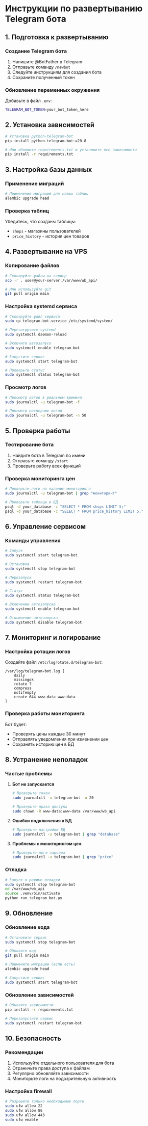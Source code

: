 # Инструкции по развертыванию Telegram бота

## 1. Подготовка к развертыванию

### Создание Telegram бота
1. Напишите @BotFather в Telegram
2. Отправьте команду `/newbot`
3. Следуйте инструкциям для создания бота
4. Сохраните полученный токен

### Обновление переменных окружения
Добавьте в файл `.env`:
```bash
TELEGRAM_BOT_TOKEN=your_bot_token_here
```

## 2. Установка зависимостей

```bash
# Установка python-telegram-bot
pip install python-telegram-bot~=20.8

# Или обновите requirements.txt и установите все зависимости
pip install -r requirements.txt
```

## 3. Настройка базы данных

### Применение миграций
```bash
# Применение миграций для новых таблиц
alembic upgrade head
```

### Проверка таблиц
Убедитесь, что созданы таблицы:
- `shops` - магазины пользователей
- `price_history` - история цен товаров

## 4. Развертывание на VPS

### Копирование файлов
```bash
# Скопируйте файлы на сервер
scp -r . user@your-server:/var/www/wb_api/

# Или используйте git
git pull origin main
```

### Настройка systemd сервиса
```bash
# Скопируйте файл сервиса
sudo cp telegram-bot.service /etc/systemd/system/

# Перезагрузите systemd
sudo systemctl daemon-reload

# Включите автозапуск
sudo systemctl enable telegram-bot

# Запустите сервис
sudo systemctl start telegram-bot

# Проверьте статус
sudo systemctl status telegram-bot
```

### Просмотр логов
```bash
# Просмотр логов в реальном времени
sudo journalctl -u telegram-bot -f

# Просмотр последних логов
sudo journalctl -u telegram-bot -n 50
```

## 5. Проверка работы

### Тестирование бота
1. Найдите бота в Telegram по имени
2. Отправьте команду `/start`
3. Проверьте работу всех функций

### Проверка мониторинга цен
```bash
# Проверьте логи на наличие мониторинга
sudo journalctl -u telegram-bot | grep "мониторинг"

# Проверьте таблицы в БД
psql -d your_database -c "SELECT * FROM shops LIMIT 5;"
psql -d your_database -c "SELECT * FROM price_history LIMIT 5;"
```

## 6. Управление сервисом

### Команды управления
```bash
# Запуск
sudo systemctl start telegram-bot

# Остановка
sudo systemctl stop telegram-bot

# Перезапуск
sudo systemctl restart telegram-bot

# Статус
sudo systemctl status telegram-bot

# Включение автозапуска
sudo systemctl enable telegram-bot

# Отключение автозапуска
sudo systemctl disable telegram-bot
```

## 7. Мониторинг и логирование

### Настройка ротации логов
Создайте файл `/etc/logrotate.d/telegram-bot`:
```
/var/log/telegram-bot.log {
    daily
    missingok
    rotate 7
    compress
    notifempty
    create 644 www-data www-data
}
```

### Проверка работы мониторинга
Бот будет:
- Проверять цены каждые 30 минут
- Отправлять уведомления при изменении цен
- Сохранять историю цен в БД

## 8. Устранение неполадок

### Частые проблемы

1. **Бот не запускается**
   ```bash
   # Проверьте токен
   sudo journalctl -u telegram-bot -n 20
   
   # Проверьте права доступа
   sudo chown -R www-data:www-data /var/www/wb_api
   ```

2. **Ошибки подключения к БД**
   ```bash
   # Проверьте настройки БД
   sudo journalctl -u telegram-bot | grep "database"
   ```

3. **Проблемы с мониторингом цен**
   ```bash
   # Проверьте логи парсера
   sudo journalctl -u telegram-bot | grep "price"
   ```

### Отладка
```bash
# Запуск в режиме отладки
sudo systemctl stop telegram-bot
cd /var/www/wb_api
source .venv/bin/activate
python run_telegram_bot.py
```

## 9. Обновление

### Обновление кода
```bash
# Остановите сервис
sudo systemctl stop telegram-bot

# Обновите код
git pull origin main

# Примените миграции (если есть)
alembic upgrade head

# Запустите сервис
sudo systemctl start telegram-bot
```

### Обновление зависимостей
```bash
# Обновите зависимости
pip install -r requirements.txt

# Перезапустите сервис
sudo systemctl restart telegram-bot
```

## 10. Безопасность

### Рекомендации
1. Используйте отдельного пользователя для бота
2. Ограничьте права доступа к файлам
3. Регулярно обновляйте зависимости
4. Мониторьте логи на подозрительную активность

### Настройка firewall
```bash
# Разрешите только необходимые порты
sudo ufw allow 22
sudo ufw allow 80
sudo ufw allow 443
sudo ufw enable
``` 